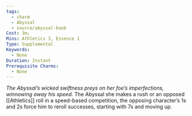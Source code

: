 ```yaml
---
tags:
  - charm
  - Abyssal
  - source/abyssal-book
Cost: 3m; 
Mins: Athletics 3, Essence 1
Type: Supplemental
Keywords:
  - None
Duration: Instant
Prerequisite Charms:
  - None
---
```

*The Abyssal’s wicked swiftness preys on her foe’s imperfections, winnowing away his speed.*
The Abyssal she makes a rush or an opposed [[Athletics]] roll in a speed-based competition, the opposing character’s 1s and 2s force him to reroll successes, starting with 7s and moving up.